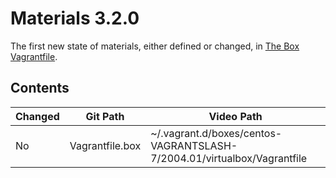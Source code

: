 # Materials 3.2.0

The first new state of materials, either defined or changed, in [The Box Vagrantfile](../../03.More.02..The.Box.Vagrantfile).

## Contents

| Changed | Git Path        | Video Path                                                              |
| ------- | --------------- | ----------------------------------------------------------------------- |
| No      | Vagrantfile.box | ~/.vagrant.d/boxes/centos-VAGRANTSLASH-7/2004.01/virtualbox/Vagrantfile |
